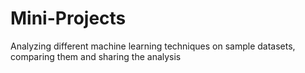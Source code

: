 # Mini-Projects
Analyzing different machine learning techniques on sample datasets, comparing them and sharing the analysis
